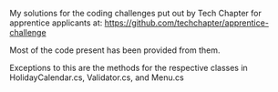My solutions for the coding challenges put out by Tech Chapter for apprentice applicants at: https://github.com/techchapter/apprentice-challenge

Most of the code present has been provided from them.

Exceptions to this are the methods for the respective classes in HolidayCalendar.cs, Validator.cs, and Menu.cs
